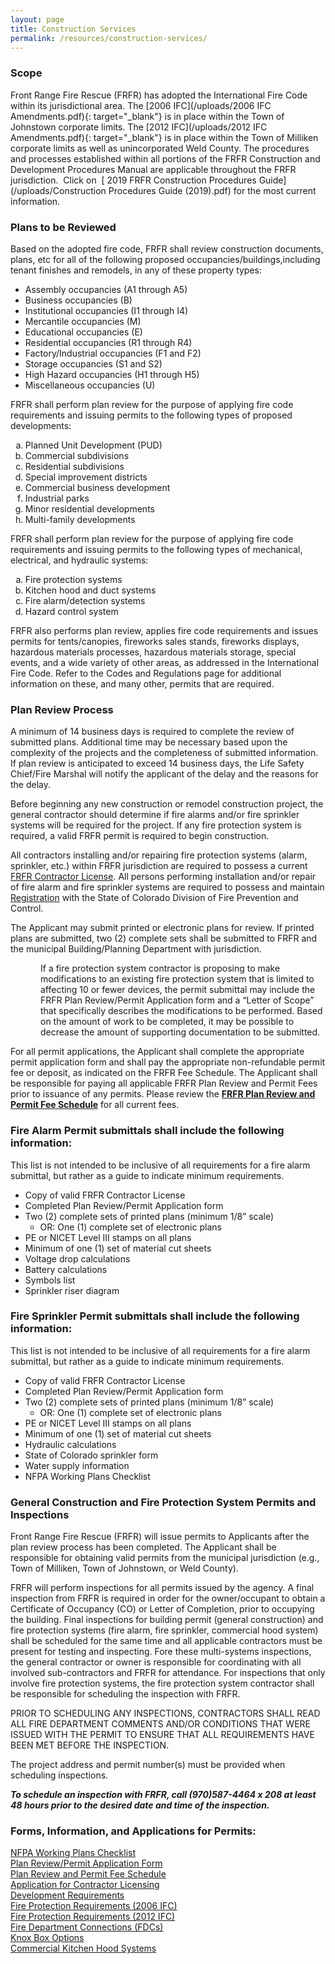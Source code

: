 ```yaml
---
layout: page
title: Construction Services
permalink: /resources/construction-services/
---
```


### **Scope**

Front Range Fire Rescue (FRFR) has adopted the International Fire Code within its jurisdictional area. The [2006 IFC](/uploads/2006 IFC Amendments.pdf){: target="_blank"} is in place within the Town of Johnstown corporate limits. The [2012 IFC](/uploads/2012 IFC Amendments.pdf){: target="_blank"} is in place within the Town of Milliken corporate limits as well as unincorporated Weld County. The procedures and processes established within all portions of the FRFR Construction and Development Procedures Manual are applicable throughout the FRFR jurisdiction.&nbsp; Click on&nbsp; [&nbsp;2019 FRFR Construction Procedures Guide](/uploads/Construction Procedures Guide (2019).pdf) for the most current information.

### **Plans to be Reviewed**

<div>Based on the adopted fire code, FRFR shall review construction documents, plans, etc for all of the following proposed occupancies/buildings,including tenant finishes and remodels, in any of these property types:</div>

* Assembly occupancies (A1 through A5)
* Business occupancies (B)
* Institutional occupancies (I1 through I4)
* Mercantile occupancies (M)
* Educational occupancies (E)
* Residential occupancies (R1 through R4)
* Factory/Industrial occupancies (F1 and F2)
* Storage occupancies (S1 and S2)
* High Hazard occupancies (H1 through H5)
* Miscellaneous occupancies (U)

<div><p>FRFR shall perform plan review for the purpose of applying fire code requirements and issuing permits to the following types of proposed developments:</p><ol style="list-style-type:lower-alpha;"><li>Planned Unit Development (PUD)</li><li>Commercial subdivisions</li><li>Residential subdivisions</li><li>Special improvement districts</li><li>Commercial business development</li><li>Industrial parks</li><li>Minor residential developments</li><li>Multi-family developments</li></ol><p>FRFR shall perform plan review for the purpose of applying fire code requirements and issuing permits to the following types of mechanical, electrical, and hydraulic systems:</p><ol style="list-style-type:lower-alpha;"><li>Fire protection systems</li><li>Kitchen hood and duct systems</li><li>Fire alarm/detection systems</li><li>Hazard control system</li></ol><p>FRFR also performs plan review, applies fire code requirements and issues permits for tents/canopies, fireworks sales stands, fireworks displays, hazardous materials processes, hazardous materials storage, special events, and a wide variety of other areas, as addressed in the International Fire Code. Refer to the Codes and Regulations page for additional information on these, and many other, permits that are required.&nbsp;</p><h3><strong>Plan Review Process</strong></h3><p>A minimum of 14 business days is required to complete the review of submitted plans. Additional time may be necessary based upon the complexity of the projects and the completeness of submitted information. If plan review is anticipated to exceed 14 business days, the Life Safety Chief/Fire Marshal will notify the applicant of the delay and the reasons for the delay.</p><p>Before beginning any new construction or remodel construction project, the general contractor should determine if fire alarms and/or fire sprinkler systems will be required for the project. If any fire protection system is required, a valid FRFR permit is required to begin construction.</p><p>All contractors installing and/or repairing fire protection systems (alarm, sprinkler, etc.) within FRFR jurisdiction are required to possess a current <a target="_blank" href="/uploads/Application for Contractor Licensing.pdf">FRFR Contractor License</a>. All persons performing installation and/or repair of fire alarm and fire sprinkler systems are required to possess and maintain <a href=" https://www.colorado.gov/pacific/dfpc/certifications-and-registrations">Registration</a> with the State of Colorado Division of Fire Prevention and Control.</p><p>The Applicant may submit printed or electronic plans for review. If printed plans are submitted, two (2) complete sets shall be submitted to FRFR and the municipal Building/Planning Department with jurisdiction.</p><p style="margin-left:.5in;">If a fire protection system contractor is proposing to make modifications to an existing fire protection system that is limited to affecting 10 or fewer devices, the permit submittal may include the FRFR Plan Review/Permit Application form and a &ldquo;Letter of Scope&rdquo; that specifically describes the modifications to be performed. Based on the amount of work to be completed, it may be possible to decrease the amount of supporting documentation to be submitted.</p><p>For all permit applications, the Applicant shall complete the appropriate permit application form and shall pay the appropriate non-refundable permit fee or deposit, as indicated on the FRFR Fee Schedule. The Applicant shall be responsible for paying all applicable FRFR Plan Review and Permit Fees prior to issuance of any permits. Please review the <a data-cms-editor-link-style="undefined" href="/FRFR Fee Schedule (07-12-2018).pdf"><strong>FRFR Plan Review and Permit Fee Schedule</strong></a>&nbsp;for all current fees.&nbsp;</p><h3><strong>Fire Alarm Permit submittals shall include the following information:</strong></h3><p>This list is not intended to be inclusive of all requirements for a fire alarm submittal, but rather as a guide to indicate minimum requirements.</p><ul><li>Copy of valid FRFR Contractor License</li><li>Completed Plan Review/Permit Application form</li><li>Two (2) complete sets of printed plans (minimum 1/8&rdquo; scale)<ul style="list-style-type:circle;"><li>OR: One (1) complete set of electronic plans</li></ul></li><li>PE or NICET Level III stamps on all plans</li><li>Minimum of one (1) set of material cut sheets</li><li>Voltage drop calculations</li><li>Battery calculations</li><li>Symbols list</li><li>Sprinkler riser diagram</li></ul><h3><strong>Fire Sprinkler Permit submittals shall include the following information:</strong></h3><p>This list is not intended to be inclusive of all requirements for a fire alarm submittal, but rather as a guide to indicate minimum requirements.</p><ul><li>Copy of valid FRFR Contractor License</li><li>Completed Plan Review/Permit Application form</li><li>Two (2) complete sets of printed plans (minimum 1/8&rdquo; scale)<ul style="list-style-type:circle;"><li>OR: One (1) complete set of electronic plans</li></ul></li><li>PE or NICET Level III stamps on all plans</li><li>Minimum of one (1) set of material cut sheets</li><li>Hydraulic calculations</li><li>State of Colorado sprinkler form</li><li>Water supply information</li><li>NFPA Working Plans Checklist</li></ul><h3><strong>General Construction and Fire Protection System Permits and Inspections</strong></h3><p>Front Range Fire Rescue (FRFR) will issue permits to Applicants after the plan review process has been completed. The Applicant shall be responsible for obtaining valid permits from the municipal jurisdiction (e.g., Town of Milliken, Town of Johnstown, or Weld County).</p><p>FRFR will perform inspections for all permits issued by the agency. A final inspection from FRFR is required in order for the owner/occupant to obtain a Certificate of Occupancy (CO) or Letter of Completion, prior to occupying the building. Final inspections for building permit (general construction) and fire protection systems (fire alarm, fire sprinkler, commercial hood system) shall be scheduled for the same time and all applicable contractors must be present for testing and inspecting. Fore these multi-systems inspections, the general contractor or owner is responsible for coordinating with all involved sub-contractors and FRFR for attendance. For inspections that only involve fire protection systems, the fire protection system contractor shall be responsible for scheduling the inspection with FRFR.</p><p>PRIOR TO SCHEDULING ANY INSPECTIONS, CONTRACTORS SHALL READ ALL FIRE DEPARTMENT COMMENTS AND/OR CONDITIONS THAT WERE ISSUED WITH THE PERMIT TO ENSURE THAT ALL REQUIREMENTS HAVE BEEN MET BEFORE THE INSPECTION.</p><p>The project address and permit number(s) must be provided when scheduling inspections.</p><p><strong><em>To schedule an inspection with FRFR, call (970)587-4464 x 208 at least 48 hours prior to the desired date and time of the inspection.</em></strong></p><h3><strong>Forms, Information, and Applications for Permits:</strong></h3><div><a target="_blank" href="/uploads/NFPA Working Plans Checklist.pdf">NFPA Working Plans Checklist</a></div><div><a target="_blank" href="/uploads/Plan Submittal Application (2018).pdf">Plan Review/Permit Application Form</a></div><div><a data-cms-editor-link-style="undefined" href="/FRFR Fee Schedule (07-12-2018).pdf">Plan Review and Permit Fee Schedule</a></div><div><a target="_blank" href="/uploads/Application for Contractor Licensing.pdf">Application for Contractor Licensing</a></div><div><a target="_blank" href="/uploads/Development Requirements.pdf">Development Requirements</a></div><div><a target="_blank" href="/uploads/Fire Protection Requirements (2006 IFC).pdf">Fire Protection Requirements (2006 IFC)</a></div><div><a target="_blank" href="/uploads/Fire Protection Requirements (2012 IFC).pdf">Fire Protection Requirements (2012 IFC)</a></div><div><a target="_blank" href="/uploads/Fire Department Connections.pdf">Fire Department Connections (FDCs)</a></div><div><a target="_blank" href="/uploads/Knox Box Options.pdf">Knox Box Options</a></div><div><a target="_blank" href="/uploads/Commercial Kitchen Hood Systems.pdf">Commercial Kitchen Hood Systems</a></div></div>

<div>&nbsp;</div>